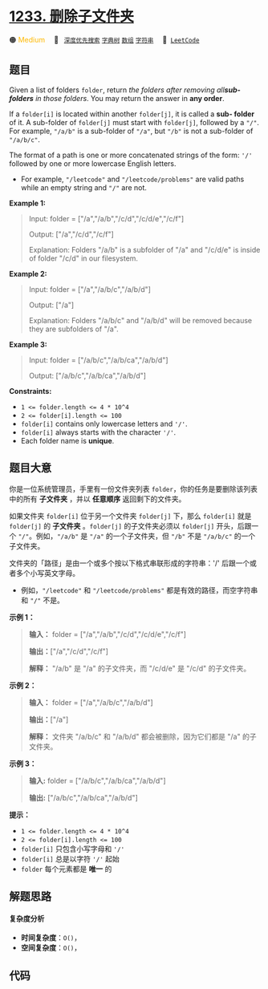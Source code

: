 # [1233. 删除子文件夹](https://leetcode.com/problems/remove-sub-folders-from-the-filesystem)

🟠 <font color=#ffb800>Medium</font>&emsp; 🔖&ensp; [`深度优先搜索`](/leetcode/outline/tag/depth-first-search.md) [`字典树`](/leetcode/outline/tag/trie.md) [`数组`](/leetcode/outline/tag/array.md) [`字符串`](/leetcode/outline/tag/string.md)&emsp; 🔗&ensp;[`LeetCode`](https://leetcode.com/problems/remove-sub-folders-from-the-filesystem)

## 题目

Given a list of folders `folder`, return _the folders after removing all**sub-
folders** in those folders_. You may return the answer in **any order**.

If a `folder[i]` is located within another `folder[j]`, it is called a **sub-
folder** of it. A sub-folder of `folder[j]` must start with `folder[j]`,
followed by a `"/"`. For example, `"/a/b"` is a sub-folder of `"/a"`, but
`"/b"` is not a sub-folder of `"/a/b/c"`.

The format of a path is one or more concatenated strings of the form: `'/'`
followed by one or more lowercase English letters.

  * For example, `"/leetcode"` and `"/leetcode/problems"` are valid paths while an empty string and `"/"` are not.



**Example 1:**

> Input: folder = ["/a","/a/b","/c/d","/c/d/e","/c/f"]
> 
> Output: ["/a","/c/d","/c/f"]
> 
> Explanation: Folders "/a/b" is a subfolder of "/a" and "/c/d/e" is inside of folder "/c/d" in our filesystem.

**Example 2:**

> Input: folder = ["/a","/a/b/c","/a/b/d"]
> 
> Output: ["/a"]
> 
> Explanation: Folders "/a/b/c" and "/a/b/d" will be removed because they are subfolders of "/a".

**Example 3:**

> Input: folder = ["/a/b/c","/a/b/ca","/a/b/d"]
> 
> Output: ["/a/b/c","/a/b/ca","/a/b/d"]

**Constraints:**

  * `1 <= folder.length <= 4 * 10^4`
  * `2 <= folder[i].length <= 100`
  * `folder[i]` contains only lowercase letters and `'/'`.
  * `folder[i]` always starts with the character `'/'`.
  * Each folder name is **unique**.


## 题目大意

你是一位系统管理员，手里有一份文件夹列表 `folder`，你的任务是要删除该列表中的所有 **子文件夹** ，并以 **任意顺序** 返回剩下的文件夹。

如果文件夹 `folder[i]` 位于另一个文件夹 `folder[j]` 下，那么 `folder[i]` 就是 `folder[j]` 的
**子文件夹** 。`folder[j]` 的子文件夹必须以 `folder[j]` 开头，后跟一个 `"/"`。例如，`"/a/b"` 是 `"/a"`
的一个子文件夹，但 `"/b"` 不是 `"/a/b/c"` 的一个子文件夹。

文件夹的「路径」是由一个或多个按以下格式串联形成的字符串：'/' 后跟一个或者多个小写英文字母。

  * 例如，`"/leetcode"` 和 `"/leetcode/problems"` 都是有效的路径，而空字符串和 `"/"` 不是。



**示例 1：**

> 
> 
> 
> 
> 
> **输入：** folder = ["/a","/a/b","/c/d","/c/d/e","/c/f"]
> 
> **输出：**["/a","/c/d","/c/f"]
> 
> **解释：** "/a/b" 是 "/a" 的子文件夹，而 "/c/d/e" 是 "/c/d" 的子文件夹。
> 
> 

**示例 2：**

> 
> 
> 
> 
> 
> **输入：** folder = ["/a","/a/b/c","/a/b/d"]
> 
> **输出：**["/a"]
> 
> **解释：** 文件夹 "/a/b/c" 和 "/a/b/d" 都会被删除，因为它们都是 "/a" 的子文件夹。
> 
> 

**示例 3：**

> 
> 
> 
> 
> 
> **输入:** folder = ["/a/b/c","/a/b/ca","/a/b/d"]
> 
> **输出:** ["/a/b/c","/a/b/ca","/a/b/d"]



**提示：**

  * `1 <= folder.length <= 4 * 10^4`
  * `2 <= folder[i].length <= 100`
  * `folder[i]` 只包含小写字母和 `'/'`
  * `folder[i]` 总是以字符 `'/'` 起始
  * `folder` 每个元素都是 **唯一** 的


## 解题思路

#### 复杂度分析

- **时间复杂度**：`O()`，
- **空间复杂度**：`O()`，

## 代码

```javascript

```